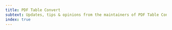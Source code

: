 ```yaml
---
title: PDF Table Convert
subtext: Updates, tips & opinions from the maintainers of PDF Table Convert.
index: true
---
```

